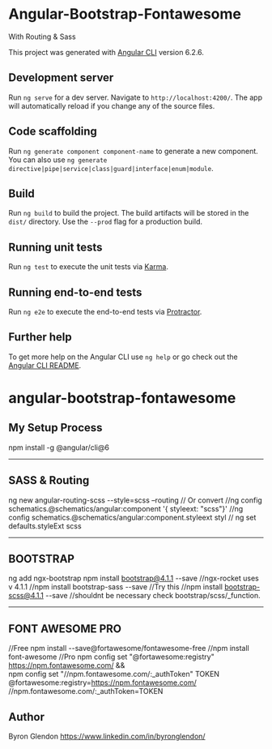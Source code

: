 # Angular-Bootstrap-Fontawesome
With Routing & Sass

This project was generated with [Angular CLI](https://github.com/angular/angular-cli) version 6.2.6.

## Development server

Run `ng serve` for a dev server. Navigate to `http://localhost:4200/`. The app will automatically reload if you change any of the source files.

## Code scaffolding

Run `ng generate component component-name` to generate a new component. You can also use `ng generate directive|pipe|service|class|guard|interface|enum|module`.

## Build

Run `ng build` to build the project. The build artifacts will be stored in the `dist/` directory. Use the `--prod` flag for a production build.

## Running unit tests

Run `ng test` to execute the unit tests via [Karma](https://karma-runner.github.io).

## Running end-to-end tests

Run `ng e2e` to execute the end-to-end tests via [Protractor](http://www.protractortest.org/).

## Further help

To get more help on the Angular CLI use `ng help` or go check out the [Angular CLI README](https://github.com/angular/angular-cli/blob/master/README.md).
# angular-bootstrap-fontawesome

## My Setup Process

npm install -g @angular/cli@6

---------------------------------
SASS & Routing
---------------------------------
ng new angular-routing-scss --style=scss –routing
// Or convert
//ng config schematics.@schematics/angular:component '{ styleext: "scss"}'
//ng config schematics.@schematics/angular:component.styleext styl
// ng set defaults.styleExt scss

---------------------------------
BOOTSTRAP
---------------------------------

ng add ngx-bootstrap 
npm install bootstrap@4.1.1 --save //ngx-rocket uses v 4.1.1
//npm install bootstrap-sass --save //Try this
//npm install bootstrap-scss@4.1.1 --save //shouldnt be necessary check bootstrap/scss/_function.

---------------------------------
FONT AWESOME PRO
---------------------------------
//Free
npm install --save@fortawesome/fontawesome-free
//npm install font-awesome 
//Pro
npm config set "@fortawesome:registry" https://npm.fontawesome.com/ && \
npm config set "//npm.fontawesome.com/:_authToken" TOKEN
@fortawesome:registry=https://npm.fontawesome.com/
//npm.fontawesome.com/:_authToken=TOKEN

## Author 
Byron Glendon
https://www.linkedin.com/in/byronglendon/
